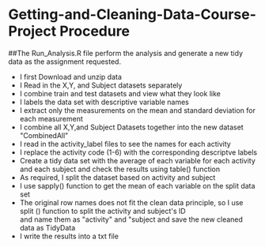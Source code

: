 # Getting-and-Cleaning-Data-Course-Project Procedure
##The Run_Analysis.R file perform the analysis and generate a new tidy data as the assignment requested.  
* I first Download and unzip data  
* I Read in the X,Y, and Subject datasets separately  
* I combine train and test datasets and view what they look like  
* I labels the data set with descriptive variable names  
* I extract only the measurements on the mean and standard deviation for each measurement  
* I combine all X,Y,and Subject Datasets together into the new dataset "CombinedAll"  
* I read in the activity_label files to see the names for each activity  
* I replace the activity code (1-6) with the corresponding descriptve labels  
* Create a tidy data set with the average of each variable for each activity and each subject and check the results using table() function  
* As required, I split the dataset based on activity and subject  
* I use sapply() function to get the mean of each variable on the split data set  
* The original row names does not fit the clean data principle, so I use split () function to split the activity and subject's ID  
and name them as "activity" and "subject and save the new cleaned data as TidyData  
* I write the results into a txt file  
